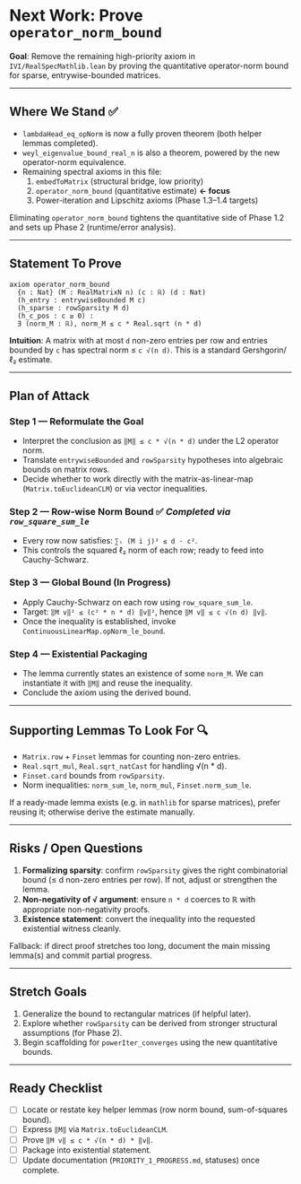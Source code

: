 # Next Work: Prove `operator_norm_bound`

**Goal**: Remove the remaining high-priority axiom in `IVI/RealSpecMathlib.lean` by proving the quantitative operator-norm bound for sparse, entrywise-bounded matrices.

---

## Where We Stand ✅

- `lambdaHead_eq_opNorm` is now a fully proven theorem (both helper lemmas completed).
- `weyl_eigenvalue_bound_real_n` is also a theorem, powered by the new operator-norm equivalence.
- Remaining spectral axioms in this file:
  1. `embedToMatrix` (structural bridge, low priority)
  2. `operator_norm_bound` (quantitative estimate) **← focus**
  3. Power-iteration and Lipschitz axioms (Phase 1.3–1.4 targets)

Eliminating `operator_norm_bound` tightens the quantitative side of Phase 1.2 and sets up Phase 2 (runtime/error analysis).

---

## Statement To Prove

```lean
axiom operator_norm_bound
  {n : Nat} (M : RealMatrixN n) (c : ℝ) (d : Nat)
  (h_entry : entrywiseBounded M c)
  (h_sparse : rowSparsity M d)
  (h_c_pos : c ≥ 0) :
  ∃ (norm_M : ℝ), norm_M ≤ c * Real.sqrt (n * d)
```

**Intuition**: A matrix with at most `d` non-zero entries per row and entries bounded by `c` has spectral norm ≤ `c √(n d)`. This is a standard Gershgorin/ℓ₂ estimate.

---

## Plan of Attack

### Step 1 — Reformulate the Goal
- Interpret the conclusion as `‖M‖ ≤ c * √(n * d)` under the L2 operator norm.
- Translate `entrywiseBounded` and `rowSparsity` hypotheses into algebraic bounds on matrix rows.
- Decide whether to work directly with the matrix-as-linear-map (`Matrix.toEuclideanCLM`) or via vector inequalities.

### Step 2 — Row-wise Norm Bound ✅ *Completed via `row_square_sum_le`*
- Every row now satisfies: `∑ᵢ (M i j)² ≤ d · c²`.
- This controls the squared ℓ₂ norm of each row; ready to feed into Cauchy-Schwarz.

### Step 3 — Global Bound (In Progress)
- Apply Cauchy-Schwarz on each row using `row_square_sum_le`.
- Target: `‖M v‖² ≤ (c² * n * d) ‖v‖²`, hence `‖M v‖ ≤ c √(n d) ‖v‖`.
- Once the inequality is established, invoke `ContinuousLinearMap.opNorm_le_bound`.

### Step 4 — Existential Packaging
- The lemma currently states an existence of some `norm_M`. We can instantiate it with `‖M‖` and reuse the inequality.
- Conclude the axiom using the derived bound.

---

## Supporting Lemmas To Look For 🔍

- `Matrix.row` + `Finset` lemmas for counting non-zero entries.
- `Real.sqrt_mul`, `Real.sqrt_natCast` for handling √(n * d).
- `Finset.card` bounds from `rowSparsity`.
- Norm inequalities: `norm_sum_le`, `norm_mul`, `Finset.norm_sum_le`.

If a ready-made lemma exists (e.g. in `mathlib` for sparse matrices), prefer reusing it; otherwise derive the estimate manually.

---

## Risks / Open Questions

1. **Formalizing sparsity**: confirm `rowSparsity` gives the right combinatorial bound (≤ d non-zero entries per row). If not, adjust or strengthen the lemma.
2. **Non-negativity of √ argument**: ensure `n * d` coerces to ℝ with appropriate non-negativity proofs.
3. **Existence statement**: convert the inequality into the requested existential witness cleanly.

Fallback: if direct proof stretches too long, document the main missing lemma(s) and commit partial progress.

---

## Stretch Goals

1. Generalize the bound to rectangular matrices (if helpful later).
2. Explore whether `rowSparsity` can be derived from stronger structural assumptions (for Phase 2).
3. Begin scaffolding for `powerIter_converges` using the new quantitative bounds.

---

## Ready Checklist

- [ ] Locate or restate key helper lemmas (row norm bound, sum-of-squares bound).
- [ ] Express `‖M‖` via `Matrix.toEuclideanCLM`.
- [ ] Prove `‖M v‖ ≤ c * √(n * d) * ‖v‖`.
- [ ] Package into existential statement.
- [ ] Update documentation (`PRIORITY_1_PROGRESS.md`, statuses) once complete.
